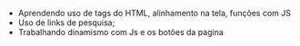 - Aprendendo uso de tags do HTML, alinhamento na tela, funções com JS
- Uso de links de pesquisa;
- Trabalhando dinamismo com Js e os botões da pagina

